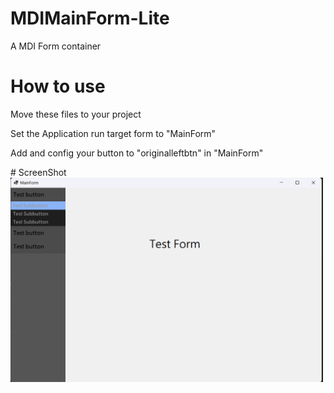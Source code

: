 # MDIMainForm-Lite
A MDI Form container
# How to use
<p>Move these files to your project</p>
<p>Set the Application run target form to "MainForm"</p>
<p>Add and config your button to "originalleftbtn" in "MainForm"</p>
# ScreenShot
<img src="/assets/ScreenShot.png" alt="ScreenShot" width="500">
